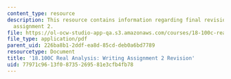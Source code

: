 ```yaml
---
content_type: resource
description: This resource contains information regarding final revision of writing
  assignment 2.
file: https://ol-ocw-studio-app-qa.s3.amazonaws.com/courses/18-100c-real-analysis-fall-2012/77971c9613f08735269581e3cfb4fb78_MIT18_100CF12_wa2-finalrev.pdf
file_type: application/pdf
parent_uid: 226ba8b1-2ddf-ea8d-85cd-deb0a6bd7789
resourcetype: Document
title: '18.100C Real Analysis: Writing Assignment 2 Revision'
uid: 77971c96-13f0-8735-2695-81e3cfb4fb78
---
```

